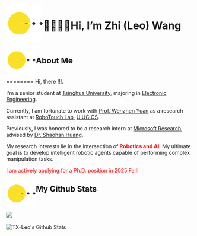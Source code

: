 <!--
 * @Author: TX-Leo
 * @Mail: tx.leo.wz@gmail.com
 * @Date: 2024-04-20 12:23:51
 * @Version: v1
 * @File: 
 * @Brief: 
-->
<img align='left' src="https://raw.githubusercontent.com/Aniket965/Aniket965/master/pacman.svg" width="100">

# 👋🏻👋🏻Hi, I’m Zhi (Leo) Wang
<br>

<img align='left' src="https://raw.githubusercontent.com/Aniket965/Aniket965/master/pacman.svg" width="80">

## About Me
<br>
========
Hi, there !!!.

I'm a senior student at <a href="https://www.tsinghua.edu.cn/en/">Tsinghua University</a>, majoring in <a href="https://www.ee.tsinghua.edu.cn/en/">Electronic Engineering</a>.

Currently, I am fortunate to work with <a href="http://robotouch.ri.cmu.edu/yuanwz/">Prof. Wenzhen Yuan</a> as a research assistant at <a href="https://labs.ri.cmu.edu/robotouch/"> RoboTouch Lab</a>, <a href="https://cs.illinois.edu/">UIUC CS</a>.

Previously, I was honored to be a research intern at <a href="https://www.microsoft.com/en-us/research/lab/microsoft-research-asia/"> Microsoft Research</a>, advised by <a href="https://www.microsoft.com/en-us/research/people/shaohanh/">Dr. Shaohan Huang</a>.
  
My research interests lie in the intersection of <b style="font-weight: bold;"><span style="color: red;">Robotics and AI</span></b>. My ultimate goal is to develop intelligent robotic agents capable of performing complex manipulation tasks.

<span style="color: red;">I am actively applying for a Ph.D. position in 2025 Fall!</span>

<img align='left' src="https://raw.githubusercontent.com/Aniket965/Aniket965/master/pacman.svg" width="80">

## My Github Stats
<br> 
<p align="left"> <img src="https://komarev.com/ghpvc/?username=TX-Leo"/> </p>

![TX-Leo's Github Stats](https://github-readme-stats.vercel.app/api/?username=TX-Leo&show_icons=true&title_color=fff&icon_color=79ff97&text_color=9f9f9f&bg_color=151515)

